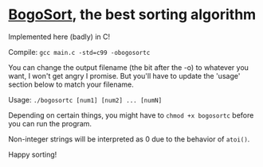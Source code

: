 # [BogoSort](https://en.wikipedia.org/wiki/Bogosort), the best sorting algorithm

Implemented here (badly) in C!

Compile: `gcc main.c -std=c99 -obogosortc`

You can change the output filename (the bit after the -o) to whatever you want, I won't get angry I promise. But you'll have to 
update the 'usage' section below to match your filename. 

Usage: `./bogosortc [num1] [num2] ... [numN]`

Depending on certain things, you might have to `chmod +x bogosortc` before you can run the program.

Non-integer strings will be interpreted as 0 due to the behavior of `atoi()`. 

Happy sorting!
